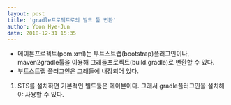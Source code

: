 ```yaml
---
layout: post
title: 'gradle프로젝트로의 빌드 툴 변환'
author: Yoon Hye-Jun
date: 2018-12-31 15:35
---
```


- 메이븐프로젝트(pom.xml)는 부트스트랩(bootstrap)플러그인이나, maven2gradle툴을 이용해 그래들프로젝트(build.gradle)로 변환할 수 있다.
- 부트스트랩 플러그인은 그래들에 내장되어 있다.

1. STS를 설치하면 기본적인 빌드툴은 메이븐이다. 그래서 gradle플러그인을 설치해야 사용할 수 있다.
